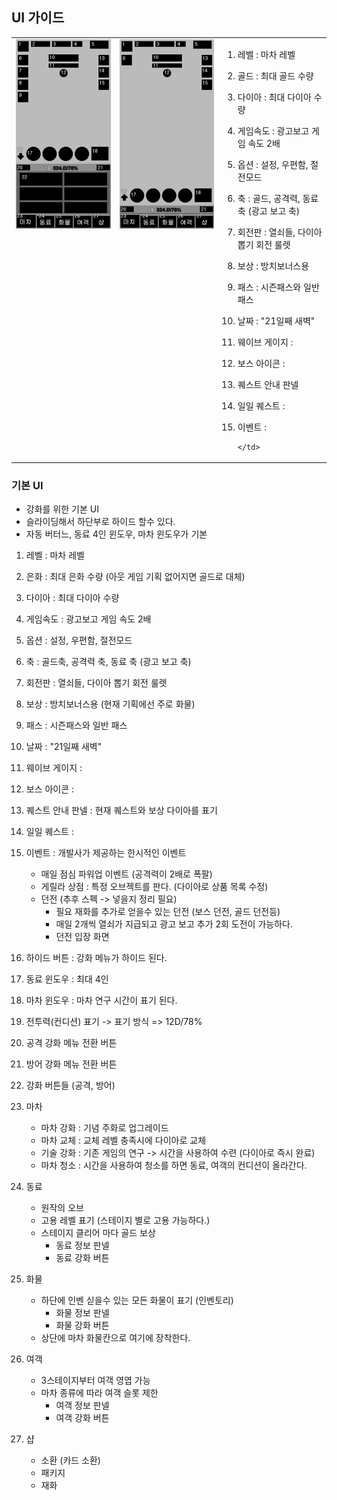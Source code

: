 
## UI 가이드

<table>
    <tr>
        <td valign = top>
            <img src = "image/window.png"></br>    
        </td>
        <td valign = top>
            <img src = "image/window1.png"></br>            
        </td>
        <td valign= top>
    
1) 레벨 : 마차 레벨 
2) 골드 : 최대 골드 수량 
3) 다이아 : 최대 다이아 수량
4) 게임속도 : 광고보고 게임 속도 2배
5) 옵션 : 설정, 우편함, 절전모드
6) 축 : 골드, 공격력, 동료 축 (광고 보고 축)
7) 회전판 : 열쇠들, 다이아 뽑기 회전 룰렛
8) 보상 : 방치보너스용
9) 패스 : 시즌패스와 일반 패스
10) 날짜 : "21일째 새벽"
11) 웨이브 게이지 : 
12) 보스 아이콘 :
13) 퀘스트 안내 판넬
14) 일일 퀘스트 : 
15) 이벤트 :            
            
            
            
        </td>
    </tr>
</table>


### 기본 UI
- 강화를 위한 기본 UI
- 슬라이딩해서 하단부로 하이드 할수 있다. 
- 자동 버터느, 동료 4인 윈도우, 마차 윈도우가 기본

1) 레벨 : 마차 레벨 
2) 은화 : 최대 은화 수량 (아웃 게임 기획 없어지면 골드로 대체)
3) 다이아 : 최대 다이아 수량
4) 게임속도 : 광고보고 게임 속도 2배
5) 옵션 : 설정, 우편함, 절전모드

6) 축 : 골드축, 공격력 축, 동료 축 (광고 보고 축)
7) 회전판 : 열쇠들, 다이아 뽑기 회전 룰렛
8) 보상 : 방치보너스용 (현재 기획에선 주로 화물)
9) 패스 : 시즌패스와 일반 패스 

10) 날짜 : "21일째 새벽"
11) 웨이브 게이지 : 
12) 보스 아이콘 :

13) 퀘스트 안내 판넬 : 현재 퀘스트와 보상 다이아를 표기 
14) 일일 퀘스트 : 
15) 이벤트 : 개발사가 제공하는 한시적인 이벤트
    - 매일 점심 파워업 이벤트 (공격력이 2배로 폭팔) 
    - 게릴라 상점 : 특정 오브젝트를 판다. (다이아로 상품 목록 수정)  
    - 던전 (추후 스펙 -> 넣을지 정리 필요)
        - 필요 재화를 추가로 얻을수 있는 던전 (보스 던전, 골드 던전등)
        - 매일 2개씩 열쇠가 지급되고 광고 보고 추가 2회 도전이 가능하다.
        - 던전 입장 화면        

16) 하이드 버튼 : 강화 메뉴가 하이드 된다. 
17) 동료 윈도우 : 최대 4인
18) 마차 윈도우 : 마차 연구 시간이 표기 된다.
19) 전투력(컨디션) 표기 -> 표기 방식 => 12D/78% 
20) 공격 강화 메뉴 전환 버튼
21) 방어 강화 메뉴 전환 버튼
22) 강화 버튼들 (공격, 방어)

23) 마차 
      - 마차 강화 : 기념 주화로 업그레이드
      - 마차 교체 : 교체 레벨 충족시에 다이아로 교체 
      - 기술 강화 : 기존 게임의 연구 -> 시간을 사용하여 수련 (다이아로 즉시 완료)
      - 마차 청소 : 시간을 사용하여 청소를 하면 동료, 여객의 컨디션이 올라간다.

24) 동료
      - 원작의 오브
      - 고용 레벨 표기 (스테이지 별로 고용 가능하다.)
      - 스테이지 클리어 마다 골드 보상  
        - 동료 정보 판넬
        - 동료 강화 버튼   
  
25) 화물
      - 하단에 인벤 싣을수 있는 모든 화물이 표기 (인벤토리)
        - 화물 정보 판넬
        - 화물 강화 버튼 
      - 상단에 마차 화물칸으로 여기에 장착한다.

26) 여객
      - 3스테이지부터 여객 영엽 가능
      - 마차 종류에 따라 여객 슬롯 제한
        - 여객 정보 판넬
        - 여객 강화 버튼  
27) 샵   
      - 소환 (카드 소환)
      - 패키지
      - 재화
